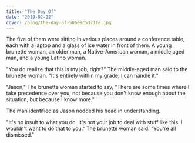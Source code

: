 ```yaml
---
title: "The Day Of"
date: "2019-02-22"
cover: /blog/the-day-of-506e9c5371fe.jpg
---
```


The five of them were sitting in various places around a conference table, each with a laptop and a glass of ice water in front of them. A young brunette woman, an older man, a Native-American woman, a middle aged man, and a young Latino woman.

"You do realize that this is my job, right?" The middle-aged man said to the brunette woman. "It's entirely within my grade, I can handle it."

"Jason," The brunette woman started to say, "There are some times where I take precedence over you, not because you don't know enough about the situation, but because I know more."

The man identified as Jason nodded his head in understanding.

"It's no insult to what you do. It's not your job to deal with stuff like this. I wouldn't want to do that to you." The brunette woman said. "You're all dismissed."
